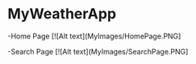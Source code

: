 # MyWeatherApp
-Home Page
[![Alt text](MyImages/HomePage.PNG]


-Search Page
[![Alt text](MyImages/SearchPage.PNG]
